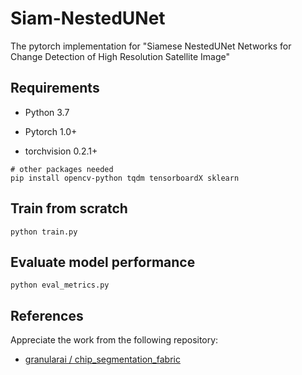 # Siam-NestedUNet
The pytorch implementation for "Siamese NestedUNet Networks for Change Detection of High Resolution Satellite Image"

## Requirements

- Python 3.7

- Pytorch 1.0+

- torchvision 0.2.1+

```
# other packages needed
pip install opencv-python tqdm tensorboardX sklearn
```

## Train from scratch

    python train.py

## Evaluate model performance

    python eval_metrics.py

## References

Appreciate the work from the following repository:

- [granularai / chip_segmentation_fabric](https://github.com/granularai/chip_segmentation_fabric)


